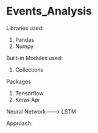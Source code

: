# Events_Analysis

Libraries used:

1. Pandas
2. Numpy

Built-in Modules used:

1. Collections

Packages

1. Tensorflow
2. Keras Api

Neural Network---> LSTM

Approach:

